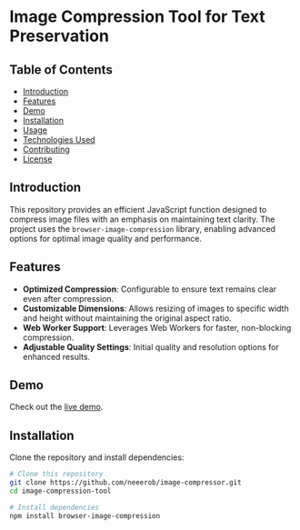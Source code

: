 # Image Compression Tool for Text Preservation

## Table of Contents
- [Introduction](#introduction)
- [Features](#features)
- [Demo](#demo)
- [Installation](#installation)
- [Usage](#usage)
- [Technologies Used](#technologies-used)
- [Contributing](#contributing)
- [License](#license)

## Introduction
This repository provides an efficient JavaScript function designed to compress image files with an emphasis on maintaining text clarity. The project uses the `browser-image-compression` library, enabling advanced options for optimal image quality and performance.

## Features
- **Optimized Compression**: Configurable to ensure text remains clear even after compression.
- **Customizable Dimensions**: Allows resizing of images to specific width and height without maintaining the original aspect ratio.
- **Web Worker Support**: Leverages Web Workers for faster, non-blocking compression.
- **Adjustable Quality Settings**: Initial quality and resolution options for enhanced results.

## Demo
Check out the [live demo](https://neeerob.github.io/image-compressor).

## Installation
Clone the repository and install dependencies:
```bash
# Clone this repository
git clone https://github.com/neeerob/image-compressor.git
cd image-compression-tool

# Install dependencies
npm install browser-image-compression
